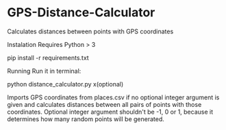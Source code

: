 # GPS-Distance-Calculator
Calculates distances between points with GPS coordinates

Instalation
Requires Python > 3

pip install -r requirements.txt

Running
Run it in terminal:

python distance_calculator.py x(optional)

Imports GPS coordinates from places.csv if no optional integer argument is given and calculates distances between all pairs of points with those coordinates.
Optional integer argument shouldn't be -1, 0 or 1, because it determines how many random points will be generated.

 

